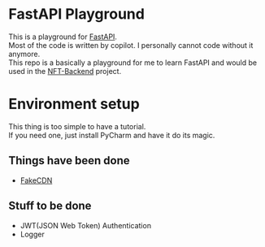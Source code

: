 # FastAPI Playground

This is a playground for [FastAPI](https://fastapi.tiangolo.com/).<br>
Most of the code is written by copilot. I personally cannot code without it anymore.<br>
This repo is a basically a playground for me to learn FastAPI and would be used in the [NFT-Backend](https://github.com/Dragonfly911117/NFT-Backend) project.<br>

# Environment setup
This thing is too simple to have a tutorial. <br> 
If you need one, just install PyCharm and have it do its magic.<br>


## Things have been done
* [FakeCDN](https://github.com/Dragonfly911117/FastAPI_Test/tree/FakeCDN)


## Stuff to be done
* JWT(JSON Web Token) Authentication
* Logger
